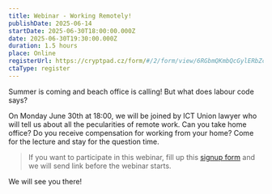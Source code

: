 ```yaml
---
title: Webinar - Working Remotely! 
publishDate: 2025-06-14
startDate: 2025-06-30T18:00:00.000Z
date: 2025-06-30T19:30:00.000Z
duration: 1.5 hours
place: Online
registerUrl: https://cryptpad.cz/form/#/2/form/view/6RGbmQKmbQcGylERbZcfC643NaiCcxBZnPGs6fhcZXY/
ctaType: register
---
```


Summer is coming and beach office is calling! But what does labour code says? 

On Monday June 30th at 18:00, we will be joined by ICT Union lawyer who will tell us about all the pecularities of remote work. Can you take home office? Do you receive compensation for working from your home? Come for the lecture and stay for the question time. 

> If you want to participate in this webinar, fill up this [signup form](https://cryptpad.cz/form/#/2/form/view/6RGbmQKmbQcGylERbZcfC643NaiCcxBZnPGs6fhcZXY/) and we will send link before the webinar starts. 

We will see you there!

